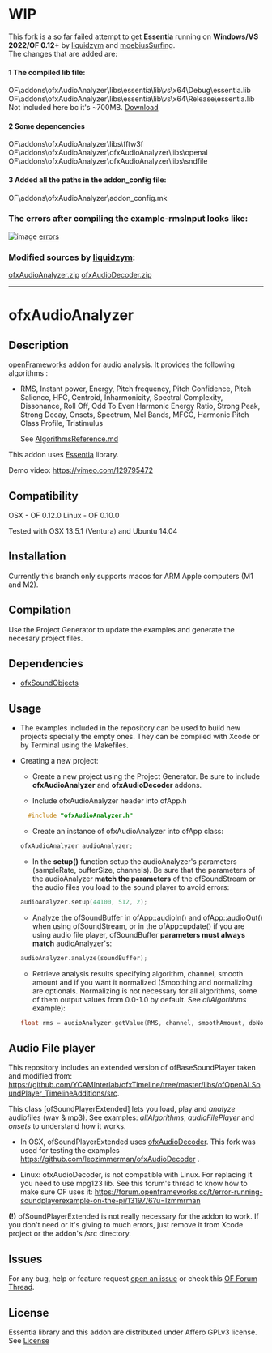 # WIP

This fork is a so far failed attempt to get **Essentia** running on **Windows/VS 2022/OF 0.12+** by [liquidzym](https://github.com/liquidzym) and [moebiusSurfing](https://github.com/moebiussurfing).  
The changes that are added are:  
#### 1 The compiled lib file:
OF\addons\ofxAudioAnalyzer\libs\essentia\lib\vs\x64\Debug\essentia.lib  
OF\addons\ofxAudioAnalyzer\libs\essentia\lib\vs\x64\Release\essentia.lib  
Not included here bc it's ~700MB. [Download](https://mega.nz/file/kO93VZ6L#3CQ0rnHdDkhFka0zK42XU5LpUuKH6177ADCpbV5Rj2w)

#### 2 Some depencencies
OF\addons\ofxAudioAnalyzer\libs\fftw3f  
OF\addons\ofxAudioAnalyzer\ofxAudioAnalyzer\libs\openal  
OF\addons\ofxAudioAnalyzer\ofxAudioAnalyzer\libs\sndfile  

#### 3 Added all the paths in the **addon_config** file:
OF\addons\ofxAudioAnalyzer\addon_config.mk  

### The errors after compiling the **example-rmsInput** looks like: 
![image](https://github.com/moebiussurfing/ofxAudioAnalyzer/assets/2106149/f2a3d679-5924-42c0-a11a-fc6769a32537)
[errors](https://mega.nz/file/1PtjBY7K#7jyQVxniBTBBLhsf6BJxhUCXWc8l84YaAAAAAAAAAAA)

### Modified sources by [liquidzym](https://github.com/liquidzym):  
[ofxAudioAnalyzer.zip](https://mega.nz/file/1H0x2JoI#I3rceM5trVZIjbEatwduhjW5THd7Rfgo_zakAZ1DS8c)
[ofxAudioDecoder.zip](https://mega.nz/file/FeVwgDRQ#Y_M0GuF8tkUDFRzV9NRHPMma6suBXrwE-dnLWw53b7g)

-----


# ofxAudioAnalyzer

## Description

[openFrameworks](http://openframeworks.cc/) addon for audio analysis. It provides the following algorithms :
* RMS, Instant power, Energy, Pitch frequency, Pitch Confidence, Pitch Salience, HFC, Centroid, Inharmonicity, Spectral Complexity, Dissonance, Roll Off, Odd To Even Harmonic Energy Ratio, Strong Peak, Strong Decay,  Onsets, Spectrum, Mel Bands, MFCC, Harmonic Pitch Class Profile, Tristimulus

  See [AlgorithmsReference.md](AlgorithmsReference.md)

This addon uses [Essentia](http://essentia.upf.edu/) library.

Demo video: https://vimeo.com/129795472


## Compatibility

  OSX  - OF 0.12.0 
  Linux - OF 0.10.0 

  Tested with OSX 13.5.1 (Ventura) and Ubuntu 14.04
  
## Installation

Currently this branch only supports macos for ARM Apple computers (M1 and M2).


## Compilation

Use the Project Generator to update the examples and generate the necesary project files.


## Dependencies

* [ofxSoundObjects](https://github.com/roymacdonald/ofxSoundObjects/)


## Usage

* The examples included in the repository can be used to build new projects specially the empty ones. They can be compiled with Xcode or by Terminal using the Makefiles.

* Creating a new project:

  - Create a new project using the Project Generator. Be sure to include **ofxAudioAnalyzer** and **ofxAudioDecoder** addons.

  - Include ofxAudioAnalyzer header into ofApp.h
  ```cpp
    #include "ofxAudioAnalyzer.h"
  ```
  - Create an instance of ofxAudioAnalyzer into ofApp class:
  ```cpp
  ofxAudioAnalyzer audioAnalyzer;
  ```
  - In the **setup()** function setup the audioAnalyzer's parameters (sampleRate, bufferSize, channels). Be sure that the parameters of the audioAnalyzer **match the parameters** of the ofSoundStream or the audio files you load to the sound player to avoid errors:
  ```cpp
  audioAnalyzer.setup(44100, 512, 2);
  ```
  - Analyze the ofSoundBuffer in ofApp::audioIn() and ofApp::audioOut() when using ofSoundStream, or in the ofApp::update() if you are using audio file player, ofSoundBuffer **parameters must always match** audioAnalyzer's:
  ```cpp
  audioAnalyzer.analyze(soundBuffer);
  ```

  - Retrieve analysis results specifying algorithm, channel, smooth amount and if you want it normalized (Smoothing and normalizing are optionals. Normalizing is not necessary for all algorithms, some of them output values from 0.0-1.0 by default. See *allAlgorithms* example):
  ```cpp
  float rms = audioAnalyzer.getValue(RMS, channel, smoothAmount, doNormalize);
  ```

## Audio File player

  This repository includes an extended version of ofBaseSoundPlayer taken and modified from: https://github.com/YCAMInterlab/ofxTimeline/tree/master/libs/ofOpenALSoundPlayer_TimelineAdditions/src.

  This class [ofSoundPlayerExtended] lets you load, play and *analyze* audiofiles (wav & mp3). See examples: *allAlgorithms*, *audioFilePlayer* and *onsets* to understand how it works.

  - In OSX, ofSoundPlayerExtended uses [ofxAudioDecoder](https://github.com/kylemcdonald/ofxAudioDecoder).  This fork was used for testing the examples https://github.com/leozimmerman/ofxAudioDecoder .

  - Linux: ofxAudioDecoder, is not compatible with Linux. For replacing it you need to use mpg123 lib. See this forum's thread to know how to make sure OF uses it: https://forum.openframeworks.cc/t/error-running-soundplayerexample-on-the-pi/13197/6?u=lzmmrman

**(!)** ofSoundPlayerExtended is not really necessary for the addon to work. If you don't need or it's giving to much errors, just remove it from Xcode project or the addon's /src directory.


## Issues
For any bug, help or feature request [open an  issue](https://github.com/leozimmerman/ofxAudioAnalyzer/issues)
or check this [OF Forum Thread](https://forum.openframeworks.cc/t/ofxaudioanalyzer-update/24712).

## License
Essentia library and this addon are distributed under  Affero GPLv3 license. See [License](LICENSE)
